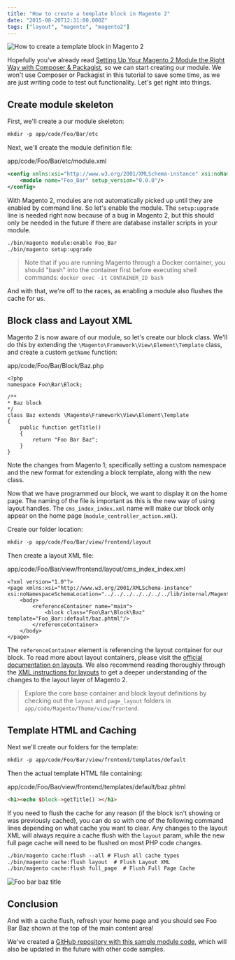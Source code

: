 ```yaml
---
title: "How to create a template block in Magento 2"
date: "2015-08-20T12:31:00.000Z"
tags: ["layout", "magento", "magento2"]
---
```


![How to create a template block in Magento 2](how-create-template-block-magento-2.png)

Hopefully you've already read <a href="/2015/07/22/setting-your-magento-2-module-right-way-composer-packagist#overlay-context=2015/09/03/using-docker-machine-os-x-dinghy">Setting Up Your Magento 2 Module the Right Way with Composer & Packagist</a>, so we can start creating our module. We won't use Composer or Packagist in this tutorial to save some time, as we are just writing code to test out functionality. Let's get right into things.

## Create module skeleton

First, we'll create a our module skeleton:

```meta
mkdir -p app/code/Foo/Bar/etc
```

Next, we'll create the module definition file:

<div class="gatsby-code-title">app/code/Foo/Bar/etc/module.xml</div>

```xml
<config xmlns:xsi="http://www.w3.org/2001/XMLSchema-instance" xsi:noNamespaceSchemaLocation="../../../../../lib/internal/Magento/Framework/Module/etc/module.xsd">
    <module name="Foo_Bar" setup_version="0.0.0"/>
</config>
```

With Magento 2, modules are not automatically picked up until they are enabled by command line. So let's enable the module. The `setup:upgrade` line is needed right now because of a bug in Magento 2, but this should only be needed in the future if there are database installer scripts in your module.

```meta
./bin/magento module:enable Foo_Bar
./bin/magento setup:upgrade
```

> Note that if you are running Magento through a Docker container, you should "bash" into the container first before executing shell commands: `docker exec -it CONTAINER_ID bash`

And with that, we're off to the races, as enabling a module also flushes the cache for us.

## Block class and Layout XML

Magento 2 is now aware of our module, so let's create our block class. We'll do this by extending the `\Magento\Framework\View\Element\Template` class, and create a custom `getName` function:

<div class="gatsby-code-title">app/code/Foo/Bar/Block/Baz.php</div>

```php{numberLines: true}
<?php
namespace Foo\Bar\Block;

/**
* Baz block
*/
class Baz extends \Magento\Framework\View\Element\Template
{
    public function getTitle()
    {
        return "Foo Bar Baz";
    }
}
```

Note the changes from Magento 1; specifically setting a custom namespace and the new format for extending a block template, along with the new class.

Now that we have programmed our block, we want to display it on the home page. The naming of the file is important as this is the new way of using layout handles. The `cms_index_index.xml` name will make our block only appear on the home page (`module_controller_action.xml`).

Create our folder location:

```meta
mkdir -p app/code/Foo/Bar/view/frontend/layout
```

Then create a layout XML file:

<div class="gatsby-code-title">app/code/Foo/Bar/view/frontend/layout/cms_index_index.xml</div>

```xml{numberLines: true}
<?xml version="1.0"?>
<page xmlns:xsi="http://www.w3.org/2001/XMLSchema-instance" xsi:noNamespaceSchemaLocation="../../../../../../../lib/internal/Magento/Framework/View/Layout/etc/page_configuration.xsd">
    <body>
        <referenceContainer name="main">
            <block class="Foo\Bar\Block\Baz" template="Foo_Bar::default/baz.phtml"/>
        </referenceContainer>
    </body>
</page>
```

The `referenceContainer` element is referencing the layout container for our block. To read more about layout containers, please visit the <a href="http://devdocs.magento.com/guides/v2.0/frontend-dev-guide/layouts/layout-overview.html" target="_blank">official documentation on layouts</a>. We also recommend reading thoroughly through the <a href="http://devdocs.magento.com/guides/v2.0/frontend-dev-guide/layouts/xml-instructions.html" target="_blank">XML instructions for layouts</a> to get a deeper understanding of the changes to the layout layer of Magento 2.

> Explore the core base container and block layout definitions by checking out the `layout` and `page_layout` folders in `app/code/Magento/Theme/view/frontend`.

## Template HTML and Caching

Next we'll create our folders for the template:

```meta
mkdir -p app/code/Foo/Bar/view/frontend/templates/default
```

Then the actual template HTML file containing:

<div class="gatsby-code-title">app/code/Foo/Bar/view/frontend/templates/default/baz.phtml</div>

```html
<h1><echo $block->getTitle() ></h1>
```

If you need to flush the cache for any reason (if the block isn't showing or was previously cached), you can do so with one of the following command lines depending on what cache you want to clear. Any changes to the layout XML will always require a cache flush with the `layout` param, while the new full page cache will need to be flushed on most PHP code changes.

```meta
./bin/magento cache:flush --all # Flush all cache types
./bin/magento cache:flush layout  # Flush Layout XML
./bin/magento cache:flush full_page  # Flush Full Page Cache
```

![Foo bar baz title](foo-bar-baz-title.jpg)

## Conclusion

And with a cache flush, refresh your home page and you should see Foo Bar Baz shown at the top of the main content area!

We've created a <a href="https://github.com/markshust/module-foobar" target="_blank">GitHub repository with this sample module code</a>, which will also be updated in the future with other code samples.
